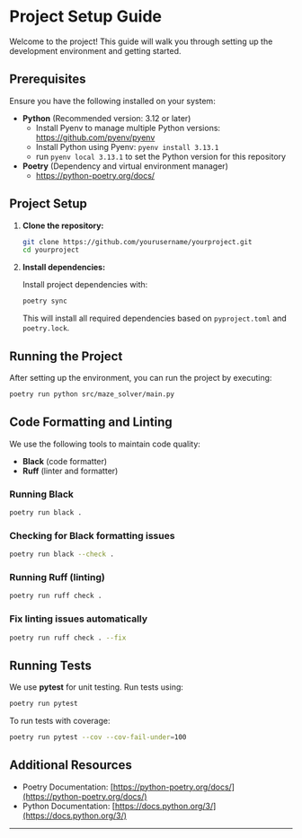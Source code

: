 # Project Setup Guide

Welcome to the project! This guide will walk you through setting up the development environment and getting started.

## Prerequisites

Ensure you have the following installed on your system:

- **Python** (Recommended version: 3.12 or later)
  - Install Pyenv to manage multiple Python versions: https://github.com/pyenv/pyenv
  - Install Python using Pyenv: `pyenv install 3.13.1`
  - run `pyenv local 3.13.1` to set the Python version for this repository
- **Poetry** (Dependency and virtual environment manager)
  - https://python-poetry.org/docs/

## Project Setup

1. **Clone the repository:**
    ```bash
    git clone https://github.com/yourusername/yourproject.git
    cd yourproject
    ```

2. **Install dependencies:**
    
    Install project dependencies with:
    
    ```bash
    poetry sync
    ```

    This will install all required dependencies based on `pyproject.toml` and `poetry.lock`.

## Running the Project

After setting up the environment, you can run the project by executing:

```bash
poetry run python src/maze_solver/main.py
```

## Code Formatting and Linting

We use the following tools to maintain code quality:

- **Black** (code formatter)
- **Ruff** (linter and formatter)

### Running Black

```bash
poetry run black .
```

### Checking for Black formatting issues

```bash
poetry run black --check .
```

### Running Ruff (linting)

```bash
poetry run ruff check .
```

### Fix linting issues automatically

```bash
poetry run ruff check . --fix
```

## Running Tests

We use **pytest** for unit testing. Run tests using:

```bash
poetry run pytest
```

To run tests with coverage:

```bash
poetry run pytest --cov --cov-fail-under=100
```


## Additional Resources

- Poetry Documentation: [https://python-poetry.org/docs/](https://python-poetry.org/docs/)
- Python Documentation: [https://docs.python.org/3/](https://docs.python.org/3/)

---


